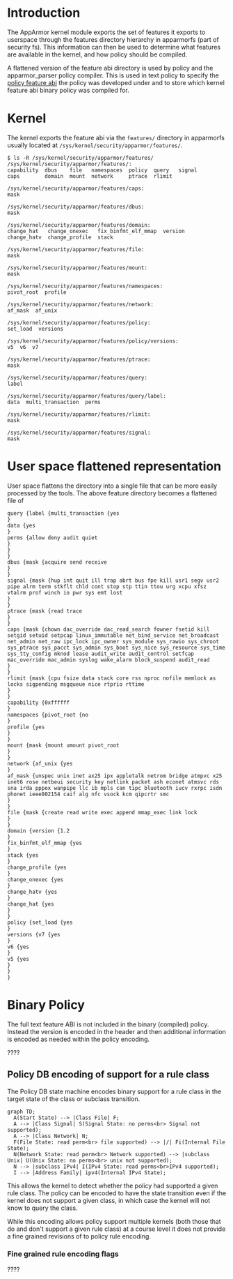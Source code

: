 # Introduction

The AppArmor kernel module exports the set of features it exports to userspace through the features directory hierarchy in apparmorfs (part of security fs). This information can then be used to determine what features are available in the kernel, and how policy should be compiled.

A flattened version of the feature abi directory is used by policy and the apparmor_parser policy compiler. This is used in text policy to specify the [policy feature abi](AppArmorpolicyfeaturesabi) the policy was developed under and to store which kernel feature abi binary policy was compiled for.

# Kernel

The kernel exports the feature abi via the ```features/``` directory in apparmorfs usually located at ```/sys/kernel/security/apparmor/features/```.

```
$ ls -R /sys/kernel/security/apparmor/features/
/sys/kernel/security/apparmor/features/:
capability  dbus    file   namespaces  policy  query   signal
caps        domain  mount  network     ptrace  rlimit

/sys/kernel/security/apparmor/features/caps:
mask

/sys/kernel/security/apparmor/features/dbus:
mask

/sys/kernel/security/apparmor/features/domain:
change_hat   change_onexec   fix_binfmt_elf_mmap  version
change_hatv  change_profile  stack

/sys/kernel/security/apparmor/features/file:
mask

/sys/kernel/security/apparmor/features/mount:
mask

/sys/kernel/security/apparmor/features/namespaces:
pivot_root  profile

/sys/kernel/security/apparmor/features/network:
af_mask  af_unix

/sys/kernel/security/apparmor/features/policy:
set_load  versions

/sys/kernel/security/apparmor/features/policy/versions:
v5  v6  v7

/sys/kernel/security/apparmor/features/ptrace:
mask

/sys/kernel/security/apparmor/features/query:
label

/sys/kernel/security/apparmor/features/query/label:
data  multi_transaction  perms

/sys/kernel/security/apparmor/features/rlimit:
mask

/sys/kernel/security/apparmor/features/signal:
mask
```

# User space flattened representation

User space flattens the directory into a single file that can be more easily processed by the tools. The above feature directory becomes a flattened file of

```
query {label {multi_transaction {yes
}
data {yes
}
perms {allow deny audit quiet
}
}
}
dbus {mask {acquire send receive
}
}
signal {mask {hup int quit ill trap abrt bus fpe kill usr1 segv usr2 pipe alrm term stkflt chld cont stop stp ttin ttou urg xcpu xfsz vtalrm prof winch io pwr sys emt lost
}
}
ptrace {mask {read trace
}
}
caps {mask {chown dac_override dac_read_search fowner fsetid kill setgid setuid setpcap linux_immutable net_bind_service net_broadcast net_admin net_raw ipc_lock ipc_owner sys_module sys_rawio sys_chroot sys_ptrace sys_pacct sys_admin sys_boot sys_nice sys_resource sys_time sys_tty_config mknod lease audit_write audit_control setfcap mac_override mac_admin syslog wake_alarm block_suspend audit_read
}
}
rlimit {mask {cpu fsize data stack core rss nproc nofile memlock as locks sigpending msgqueue nice rtprio rttime
}
}
capability {0xffffff
}
namespaces {pivot_root {no
}
profile {yes
}
}
mount {mask {mount umount pivot_root
}
}
network {af_unix {yes
}
af_mask {unspec unix inet ax25 ipx appletalk netrom bridge atmpvc x25 inet6 rose netbeui security key netlink packet ash econet atmsvc rds sna irda pppox wanpipe llc ib mpls can tipc bluetooth iucv rxrpc isdn phonet ieee802154 caif alg nfc vsock kcm qipcrtr smc
}
}
file {mask {create read write exec append mmap_exec link lock
}
}
domain {version {1.2
}
fix_binfmt_elf_mmap {yes
}
stack {yes
}
change_profile {yes
}
change_onexec {yes
}
change_hatv {yes
}
change_hat {yes
}
}
policy {set_load {yes
}
versions {v7 {yes
}
v6 {yes
}
v5 {yes
}
}
}
```

# Binary Policy

The full text feature ABI is not included in the binary (compiled) policy. Instead the version is encoded in the header and then additional information is encoded as needed within the policy encoding.

????

## Policy DB encoding of support for a rule class

The Policy DB state machine encodes binary support for a rule class in the target state of the class or subclass transition.

```mermaid
graph TD;
  A(Start State) --> |Class File| F;
  A --> |Class Signal| S(Signal State: no perms<br> Signal not supported);
  A --> |Class Network| N;
  F(File State: read perm<br> file supported) --> |/| Fi(Internal File State);
  N(Network State: read perm<br> Network supported) --> |subclass Unix| U(Unix State: no perms<br> unix not supported);
  N --> |subclass IPv4| I(IPv4 State: read perms<br>IPv4 supported);
  I --> |Address Family| ipv4(Internal IPv4 State);
```

This allows the kernel to detect whether the policy had supported a given rule class. The policy can be encoded to have the state transition even if the kernel does not support a given class, in which case the kernel will not know to query the class.

While this encoding allows policy support multiple kernels (both those that do and don't support a given rule class) at a course level it does not provide a fine grained revisions of to policy rule encoding.

### Fine grained rule encoding flags

????
